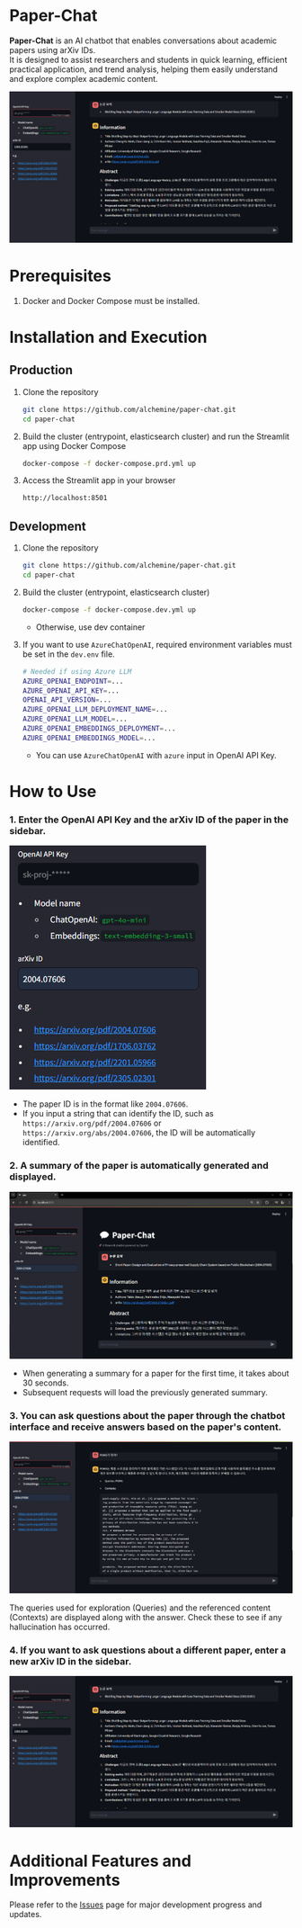 # Paper-Chat

**Paper-Chat** is an AI chatbot that enables conversations about academic papers using arXiv IDs. \
It is designed to assist researchers and students in quick learning, efficient practical application, and trend analysis, helping them easily understand and explore complex academic content.

![Paper-Chat Interface](assets/image-5.png)

# Prerequisites

1. Docker and Docker Compose must be installed.

# Installation and Execution

## Production

1. Clone the repository

   ```bash
   git clone https://github.com/alchemine/paper-chat.git
   cd paper-chat
   ```

2. Build the cluster (entrypoint, elasticsearch cluster) and run the Streamlit app using Docker Compose

   ```bash
   docker-compose -f docker-compose.prd.yml up
   ```

3. Access the Streamlit app in your browser

   ```bash
   http://localhost:8501
   ```

## Development

1. Clone the repository

   ```bash
   git clone https://github.com/alchemine/paper-chat.git
   cd paper-chat
   ```

2. Build the cluster (entrypoint, elasticsearch cluster)

   ```bash
   docker-compose -f docker-compose.dev.yml up
   ```

   - Otherwise, use dev container

3. If you want to use `AzureChatOpenAI`, required environment variables must be set in the `dev.env` file.

   ```bash
   # Needed if using Azure LLM
   AZURE_OPENAI_ENDPOINT=...
   AZURE_OPENAI_API_KEY=...
   OPENAI_API_VERSION=...
   AZURE_OPENAI_LLM_DEPLOYMENT_NAME=...
   AZURE_OPENAI_LLM_MODEL=...
   AZURE_OPENAI_EMBEDDINGS_DEPLOYMENT=...
   AZURE_OPENAI_EMBEDDINGS_MODEL=...
   ```

   - You can use `AzureChatOpenAI` with `azure` input in OpenAI API Key.

# How to Use

### 1. Enter the OpenAI API Key and the arXiv ID of the paper in the sidebar.

![alt text](assets/image-3.png)

- The paper ID is in the format like `2004.07606`.
- If you input a string that can identify the ID, such as `https://arxiv.org/pdf/2004.07606` or `https://arxiv.org/abs/2004.07606`, the ID will be automatically identified.

### 2. A summary of the paper is automatically generated and displayed.

![alt text](assets/image-1.png)

- When generating a summary for a paper for the first time, it takes about 30 seconds.
- Subsequent requests will load the previously generated summary.

### 3. You can ask questions about the paper through the chatbot interface and receive answers based on the paper's content.

![alt text](assets/image-4.png)

The queries used for exploration (Queries) and the referenced content (Contexts) are displayed along with the answer.
Check these to see if any hallucination has occurred.

### 4. If you want to ask questions about a different paper, enter a new arXiv ID in the sidebar.

![alt text](assets/image-5.png)

# Additional Features and Improvements

Please refer to the [Issues](https://github.com/alchemine/paper-chat/issues) page for major development progress and updates.
